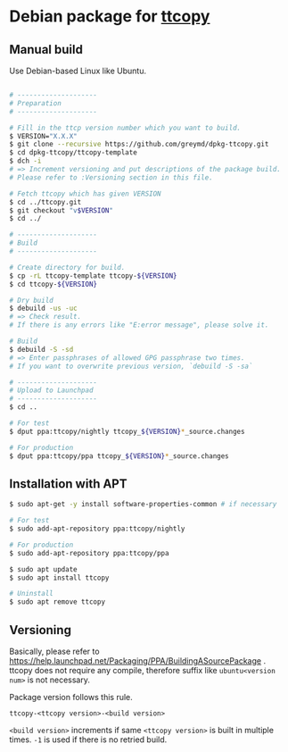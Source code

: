 # Debian package for [ttcopy](https://github.com/greymd/ttcopy)

## Manual build
Use Debian-based Linux like Ubuntu.

```sh

# --------------------
# Preparation
# --------------------

# Fill in the ttcp version number which you want to build.
$ VERSION="X.X.X"
$ git clone --recursive https://github.com/greymd/dpkg-ttcopy.git
$ cd dpkg-ttcopy/ttcopy-template
$ dch -i
# => Increment versioning and put descriptions of the package build.
# Please refer to :Versioning section in this file.

# Fetch ttcopy which has given VERSION
$ cd ../ttcopy.git
$ git checkout "v$VERSION"
$ cd ../

# --------------------
# Build
# --------------------

# Create directory for build.
$ cp -rL ttcopy-template ttcopy-${VERSION}
$ cd ttcopy-${VERSION}

# Dry build
$ debuild -us -uc
# => Check result.
# If there is any errors like "E:error message", please solve it.

# Build
$ debuild -S -sd
# => Enter passphrases of allowed GPG passphrase two times.
# If you want to overwrite previous version, `debuild -S -sa`

# --------------------
# Upload to Launchpad
# --------------------
$ cd ..

# For test
$ dput ppa:ttcopy/nightly ttcopy_${VERSION}*_source.changes

# For production
$ dput ppa:ttcopy/ppa ttcopy_${VERSION}*_source.changes

```

## Installation with APT

```sh
$ sudo apt-get -y install software-properties-common # if necessary

# For test
$ sudo add-apt-repository ppa:ttcopy/nightly

# For production
$ sudo add-apt-repository ppa:ttcopy/ppa

$ sudo apt update
$ sudo apt install ttcopy

# Uninstall
$ sudo apt remove ttcopy
```

## Versioning
Basically, please refer to https://help.launchpad.net/Packaging/PPA/BuildingASourcePackage .
ttcopy does not require any compile, therefore suffix like `ubuntu<version num>` is not necessary.

Package version follows this rule.

```
ttcopy-<ttcopy version>-<build version>
```

`<build version>` increments if same `<ttcopy version>` is built in multiple times.
`-1` is used if there is no retried build.
